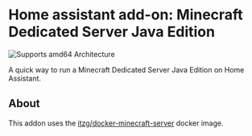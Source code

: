 # Home assistant add-on: Minecraft Dedicated Server Java Edition

![Supports amd64 Architecture][amd64-shield]

A quick way to run a Minecraft Dedicated Server Java Edition on Home Assistant.

## About

This addon uses the [itzg/docker-minecraft-server](https://github.com/itzg/docker-minecraft-server/) docker image.

[aarch64-shield]: https://img.shields.io/badge/aarch64-yes-green.svg
[amd64-shield]: https://img.shields.io/badge/amd64-yes-green.svg
[armhf-shield]: https://img.shields.io/badge/armhf-yes-green.svg
[armv7-shield]: https://img.shields.io/badge/armv7-yes-green.svg
[i386-shield]: https://img.shields.io/badge/i386-yes-green.svg
